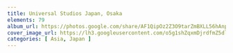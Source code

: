 ```yaml
---
title: Universal Studios Japan, Osaka
elements: 79
album_url: https://photos.google.com/share/AF1QipOz2Z3O9tarZmBXLL56hAnpMDc0kdOnivFLZt8EE6G-7GmxjL-xu6805YUaGCa0HA?key=alVEVDhPT1RSVXlEb1k5WDBSaGR0MG0tUkJUTjlR
cover_image_url: https://lh3.googleusercontent.com/o5g1shZqxmDjrdfmZ5dltbcNtfeSvPoFBcdOVZqQ7zARFPw-KWnVZmfNhnpeKTUnwCEDLJzct-4yyRIcqFnNKORBikIUy-yYPsoiyHRbcxq0DBIGER6N96e_Gm-70kfyzM2UYtG4LI_7V_TXVK9AKHRNWR7n7xnzO244RqO1ZFDTuV6S0kMNVyydsZtKF48iEfb14hfSCPJgMIzzOhuoR84U0s4vKWDZSWrFOUzRHoyCWuJzA_Arx6qvYQEa8WFhksZgsyzYFVDxeAnOnl7S2o1HThS59i8qDybqaLTmQTlRiZUUOuoo0YVF9JQ0GYX76AviyB95zn5MXujsYwuhErq3lG3bf7B5pfK1qLuMrHGUc0LNIBJkMKRGVgSrpdYUXzVpqr-AHZiShrCSctYjc44Aeb2CYOYuO7wNVG6AK1i5IZm3_e0iWsBPLfNbeVG70AVDH73fLbvxUrflKiFm8yIlJ-BQ8aJSZYcXKiUbtOUTNg7ooRFfREQfA5om2lDLy4cb-sikw0QKvYjYBx8apcBXZ7Uijrgeu5EaXhzrsiVQGfctXkvcZVd99o5jYJXjeXj7rQI7bRFtYhei7ud783v7SV0djjvjrYYsdUPjaGd9Vhdy8Hzr7KVKj0WwP6axkFHHDaNLWkKTpJiXWvEV_HNwaQ=s195-p-k-no
categories: [ Asia, Japan ]
---
```

